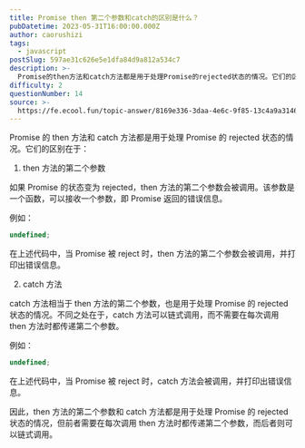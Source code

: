 ```yaml
---
title: Promise then 第二个参数和catch的区别是什么？
pubDatetime: 2023-05-31T16:00:00.000Z
author: caorushizi
tags:
  - javascript
postSlug: 597ae31c626e5e1dfa84d9a812a534c7
description: >-
  Promise的then方法和catch方法都是用于处理Promise的rejected状态的情况。它们的区别在于：1.then方法的第二个参数如果Promise的状态变为rejected，then方
difficulty: 2
questionNumber: 14
source: >-
  https://fe.ecool.fun/topic-answer/8169e336-3daa-4e6c-9f85-13c4a9a31467?orderBy=updateTime&order=desc&tagId=10
---
```


Promise 的 then 方法和 catch 方法都是用于处理 Promise 的 rejected 状态的情况。它们的区别在于：

1.  then 方法的第二个参数

如果 Promise 的状态变为 rejected，then 方法的第二个参数会被调用。该参数是一个函数，可以接收一个参数，即 Promise 返回的错误信息。

例如：

```typescript
undefined;
```

在上述代码中，当 Promise 被 reject 时，then 方法的第二个参数会被调用，并打印出错误信息。

2.  catch 方法

catch 方法相当于 then 方法的第二个参数，也是用于处理 Promise 的 rejected 状态的情况。不同之处在于，catch 方法可以链式调用，而不需要在每次调用 then 方法时都传递第二个参数。

例如：

```typescript
undefined;
```

在上述代码中，当 Promise 被 reject 时，catch 方法会被调用，并打印出错误信息。

因此，then 方法的第二个参数和 catch 方法都是用于处理 Promise 的 rejected 状态的情况，但前者需要在每次调用 then 方法时都传递第二个参数，而后者则可以链式调用。
